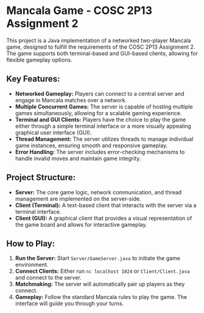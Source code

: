 # Mancala Game - COSC 2P13 Assignment 2
This project is a Java implementation of a networked two-player Mancala game, designed to fulfill the requirements of the COSC 2P13 Assignment 2. The game supports both terminal-based and GUI-based clients, allowing for flexible gameplay options.

## Key Features:

- **Networked Gameplay:** Players can connect to a central server and engage in Mancala matches over a network.
- **Multiple Concurrent Games:** The server is capable of hosting multiple games simultaneously, allowing for a scalable gaming experience.
- **Terminal and GUI Clients:** Players have the choice to play the game either through a simple terminal interface or a more visually appealing graphical user interface (GUI).
- **Thread Management:** The server utilizes threads to manage individual game instances, ensuring smooth and responsive gameplay.
- **Error Handling:** The server includes error-checking mechanisms to handle invalid moves and maintain game integrity.
  
## Project Structure:

- **Server:** The core game logic, network communication, and thread management are implemented on the server-side.
- **Client (Terminal):** A text-based client that interacts with the server via a terminal interface.
- **Client (GUI):** A graphical client that provides a visual representation of the game board and allows for interactive gameplay.

## How to Play:

1. **Run the Server:** Start `Server/GameServer.java` to initiate the game environment.
2. **Connect Clients:** Either run `nc localhost 1024` or `Client/Client.java` and connect to the server.
3. **Matchmaking:** The server will automatically pair up players as they connect.
4.  **Gameplay:** Follow the standard Mancala rules to play the game. The interface will guide you through your turns.
